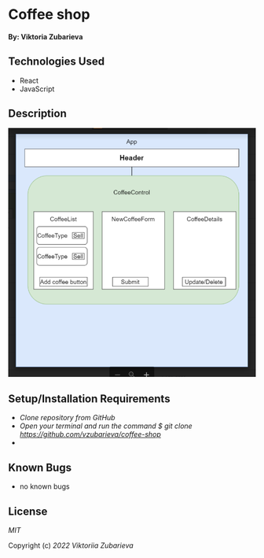 # Coffee shop

#### By: Viktoria Zubarieva

####

## Technologies Used

- React
- JavaScript

## Description

![project-screenshot](src/img/diagram.png)

## Setup/Installation Requirements

- _Clone repository from GitHub_
- _Open your terminal and run the command $ git clone https://github.com/vzubarieva/coffee-shop_
-

## Known Bugs

- no known bugs

## License

_MIT_

Copyright (c) _2022_ _Viktoriia Zubarieva_
